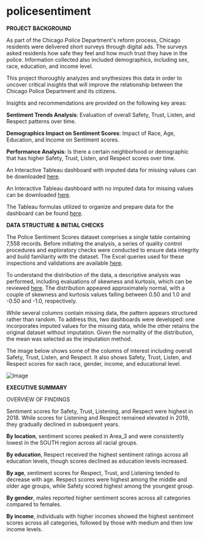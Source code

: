 # policesentiment
**PROJECT BACKGROUND**

As part of the Chicago Police Department's reform process, Chicago residents were delivered short surveys through digital ads. The surveys asked residents how safe they feel and how much trust they have in the police. Information collected also included demographics, including sex, race, education, and income level.

This project thoroughly analyzes and snythesizes this data in order to uncover critical insights that will improve the relationship between the Chicago Police Department and its citizens.

Insights and recommendations are provided on the following key areas:

**Sentiment Trends Analysis**: Evaluation of overall Safety, Trust, Listen, and Respect patterns over time.

**Demographics Impact on Sentiment Scores**: Impact of Race, Age, Education, and Income on Sentiment scores.

**Performance Analysis**: Is there a certain neighborhood or demographic that has higher Safety, Trust, Listen, and Respect scores over time.

An Interactive Tableau dashboard with imputed data for missing values can be downloaded [here](https://github.com/puhan63/policesentiment/blob/main/Police%20Sentiment%20Scores.twbx).

An Interactive Tableau dashboard with no imputed data for missing values can be downloaded [here](https://github.com/puhan63/policesentiment/blob/main/Police%20Sentiment%20with%20Missing%20Data.twbx).

The Tableau formulas utilized to organize and prepare data for the dashboard can be found [here](https://github.com/puhan63/policesentiment/blob/main/Police%20Sentiment%20Formula.xlsx).

**DATA STRUCTURE & INITIAL CHECKS**

The Police Sentiment Scores dataset comprises a single table containing 7,558 records. Before initiating the analysis, a series of quality control procedures and exploratory checks were conducted to ensure data integrity and build familiarity with the dataset. The Excel queries used for these inspections and validations are available [here](https://github.com/puhan63/policesentiment/blob/main/Police%20Sentiment%20Missing%20Data%20Analysis.xlsx).

To understand the distribution of the data, a descriptive analysis was performed, including evaluations of skewness and kurtosis, which can be reviewed [here](https://github.com/puhan63/policesentiment/blob/main/Police%20Sentiment%20Descriptive%20Statistics.xlsx). The distribution appeared approximately normal, with a couple of skewness and kurtosis values falling between 0.50 and 1.0 and -0.50 and -1.0, respectively.

While several columns contain missing data, the pattern appears structured rather than random. To address this, two dashboards were developed: one incorporates imputed values for the missing data, while the other retains the original dataset without imputation. Given the normality of the distribution, the mean was selected as the imputation method.

The image below shows some of the columns of interest including overall Safety, Trust, Listen, and Respect. It also shows Safety, Trust, Listen, and Respect scores for each race, gender, income, and educational level. 

![Image](https://github.com/user-attachments/assets/b2c08ab9-31ac-46f5-9dba-d9ca10cdf83c)

**EXECUTIVE SUMMARY**

OVERVIEW OF FINDINGS

Sentiment scores for Safety, Trust, Listening, and Respect were highest in 2018. While scores for Listening and Respect remained elevated in 2019, they gradually declined in subsequent years.

**By location**, sentiment scores peaked in Area_3 and were consistently lowest in the SOUTH region across all racial groups.

**By education**, Respect received the highest sentiment ratings across all education levels, though scores declined as education levels increased.

**By age**, sentiment scores for Respect, Trust, and Listening tended to decrease with age. Respect scores were highest among the middle and older age groups, while Safety scored highest among the youngest group.

**By gender**, males reported higher sentiment scores across all categories compared to females.

**By income**, individuals with higher incomes showed the highest sentiment scores across all categories, followed by those with medium and then low income levels.

